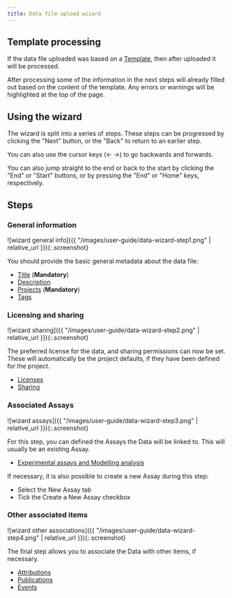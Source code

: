 ```yaml
---
title: Data file upload wizard
---
```



## Template processing

If the data file uploaded was based on a [Template](templates/master-v1.html), then after uploaded it will be processed.

After processing some of the information in the next steps will already filled out based on the content of the template. Any errors or warnings will
be highlighted at the top of the page.

## Using the wizard

The wizard is split into a series of steps. These steps can be progressed by clicking the "Next" button, or the "Back" to return to an earlier step.

You can also use the cursor keys (&larr; &rarr;) to go backwards and forwards.

You can also jump straight to the end or back to the start by clicking the "End" or "Start" buttons, or by pressing the "End" or "Home" keys, respectively.


## Steps

### General information

![wizard general info]({{ "/images/user-guide/data-wizard-step1.png" | relative_url }}){:.screenshot}

You should provide the basic general metadata about the data file:

* [Title](general-attributes#title) (**Mandatory**)
* [Description](general-attributes#description)
* [Projects](general-attributes#projects) (**Mandatory**)
* [Tags](general-attributes#tags)

### Licensing and sharing

![wizard sharing]({{ "/images/user-guide/data-wizard-step2.png" | relative_url }}){:.screenshot}

The preferred license for the data, and sharing permissions can now be set. These will automatically be the project defaults, if they have been defined for the project.

* [Licenses](licenses)
* [Sharing](general-attributes#sharing)

### Associated Assays

![wizard assays]({{ "/images/user-guide/data-wizard-step3.png" | relative_url }}){:.screenshot}

For this step, you can defined the Assays the Data will be linked to. This will usually be an existing Assay.

* [Experimental assays and Modelling analysis](general-attributes#experimental-assays-and-modelling-analysis)

If necessary, it is also possible to create a new Assay during this step:

  * Select the New Assay tab
  * Tick the Create a New Assay checkbox

### Other associated items

![wizard other associations]({{ "/images/user-guide/data-wizard-step4.png" | relative_url }}){:.screenshot}

The final step allows you to associate the Data with other items, if necessary.

* [Attributions](general-attributes#attributions)
* [Publications](general-attributes#publications)
* [Events](general-attributes#events)



